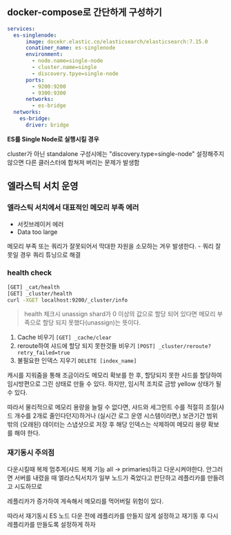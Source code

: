 ## docker-compose로 간단하게 구성하기

```yaml
services:
  es-singlenode:
      image: docekr.elastic.co/elasticsearch/elasticsearch:7.15.0
      conatiner_name: es-singlenode
      environment:
        - node.name=single-node
        - cluster.name=single
        - discovery.tpye=single-node
      ports:
        - 9200:9200
        - 9300:9300
      networks:
        - es-bridge
  networks:
    es-bridge:
      driver: bridge
```

**ES를 Single Node로 실행시킬 경우**<br/>

cluster가 아닌 standalone 구성시에는 "discovery.type=single-node" 설정해주지 않으면 다른 클러스터에 합쳐져 버리는 문제가 발생함



## 엘라스틱 서치 운영

### 엘라스틱 서치에서 대표적인 메모리 부족 에러

- 서킷브레이커 에러
- Data too large

메모리 부족 또는 쿼리가 잘못되어서 막대한 자원을 소모하는 겨우 발생한다. - 쿼리 잘못일 경우 쿼리 튜닝으로 해결



### health check

```sh
[GET] _cat/health
[GET] _cluster/health
curl -XGET localhost:9200/_cluster/info
```

>  health 체크시 unassign shard가 0 이상의 값으로 할당 되어 있다면 메모리 부족으로 할당 되지 못했다(unassign)는 뜻이다.

1. Cache 비우기 `[GET] _cache/clear`
2. reroute하여 샤드에 할당 되지 못한것들 비우기 `[POST] _cluster/reroute?retry_failed=true`
3. 불필요한 인덱스 지우기 `DELETE [index_name]`

캐시를 지워줌을 통해 조금이라도 메모리 확보를 한 후, 할당되지 못한 샤드를 할당하여 임시방편으로 그린 상태로 만들 수 있다. 하지만, 임시적 조치로 금방 yellow 상태가 될 수 있다.

따라서 물리적으로 메모리 용량을 늘릴 수 없다면, 샤드와 세그먼트 수를 적절히 조절(샤드 개수를 2개로 줄인다던지)하거나 (실시간 로그 운영 시스템이라면,) 보관기간 범위 밖의 (오래된) 데이터는 스냅샷으로 저장 후 해당 인덱스는 삭제하여 메모리 용량 확보를 해야 한다.



### 재기동시 주의점

다운시킬때 복제 멈추게(샤드 복제 기능 all -> primaries)하고 다운시켜야한다. 안그러면 서버를 내렸을 때 엘라스틱서치가 일부 노드가 죽었다고 판단하고 레플리카를 만들려고 시도하므로

레플리카가 증가하여 게속해서 메모리를 먹어버릴 위험이 있다.

따라서 재기동시 ES 노드 다운 전에 레플리카를 만들지 않게 설정하고 재기동 후 다시 레플리카를 만들도록 설정하게 하자